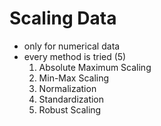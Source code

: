 # Scaling Data
* only for numerical data
* every method is tried (5)
	1. Absolute Maximum Scaling
	2. Min-Max Scaling
	3. Normalization
	4. Standardization
	5. Robust Scaling
